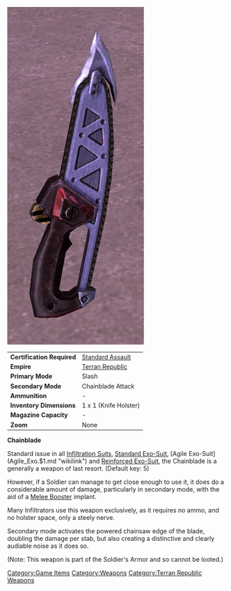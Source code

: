 ![](images/Chainblade.jpg "Chainblade.jpg")

|                            |                                                    |
| -------------------------- | -------------------------------------------------- |
| **Certification Required** | [Standard Assault](Standard_Assault.md "wikilink") |
| **Empire**                 | [Terran Republic](Terran_Republic.md "wikilink")   |
| **Primary Mode**           | Slash                                              |
| **Secondary Mode**         | Chainblade Attack                                  |
| **Ammunition**             | \-                                                 |
| **Inventory Dimensions**   | 1 x 1 (Knife Holster)                              |
| **Magazine Capacity**      | \-                                                 |
| **Zoom**                   | None                                               |

**Chainblade**

Standard issue in all [Infiltration
Suits](Infiltration_Suit.md "wikilink"), [Standard
Exo-Suit](Standard_Exo.$1.md "wikilink"), [Agile
Exo-Suit](Agile_Exo.$1.md "wikilink") and [Reinforced
Exo-Suit](Reinforced_Exo.$1.md "wikilink"), the Chainblade is a generally
a weapon of last resort. (Default key: 5)

However, if a Soldier can manage to get close enough to use it, it does
do a considerable amount of damage, particularly in secondary mode, with
the aid of a [Melee Booster](Melee_Booster.md "wikilink") implant.

Many Infiltrators use this weapon exclusively, as it requires no ammo,
and no holster space, only a steely nerve.

Secondary mode activates the powered chainsaw edge of the blade,
doubling the damage per stab, but also creating a distinctive and
clearly audiable noise as it does so.

(Note: This weapon is part of the Soldier's Armor and so cannot be
looted.)

[Category:Game Items](Category:Game_Items.md "wikilink")
[Category:Weapons](Category:Weapons.md "wikilink") [Category:Terran
Republic Weapons](Category:Terran_Republic_Weapons.md "wikilink")
